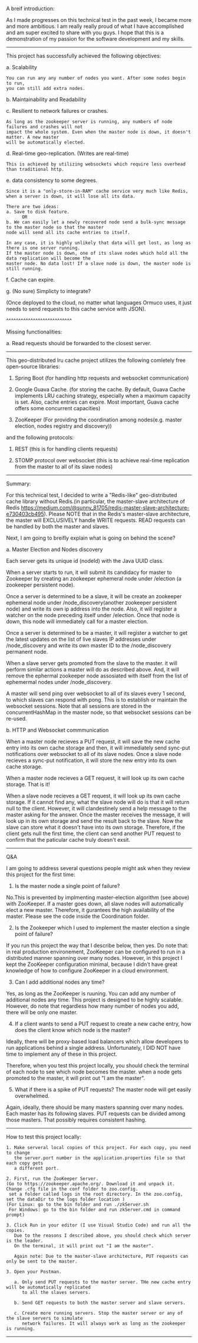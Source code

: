 A breif introduction:

   As I made progresses on this technical test in the past week, I became more and more ambitious.
I am really really proud of what I have accomplished and am super excited to share with you guys.
I hope that this is a demonstration of my passion for the software development and my skills.

*******************************************************************************************

This project has successfully achieved the following objectives:

a. Scalability

    You can run any any number of nodes you want. After some nodes begin to run,
    you can still add extra nodes. 

b. Maintainability and Readability

c. Resilient to network failures or crashes.

    As long as the zookeeper server is running, any numbers of node failures and crashes will not
    impact the whole system. Even when the master node is down, it doesn't matter. A new master
    will be automatically elected.

d. Real-time geo-replication.  (Writes are real-time)

    This is achieved by utilizing websockets which require less overhead than traditional http.

e. data consistency to some degrees.
    
    Since it is a "only-store-in-RAM" cache service very much like Redis, when a server is down, it will lose all its data.

    There are two ideas:
    a. Save to disk feature.
          OR
    b. We can easily let a newly recovered node send a bulk-sync message to the master node so that the master
    node will send all its cache entries to itself.

    In any case, it is highly unlikely that data will get lost, as long as there is one server running.
    If the master node is down, one of its slave nodes which hold all the data replication will become the 
    master node. No data lost! If a slave node is down, the master node is still running.

f. Cache can expire.

g. (No sure) Simplicty to integrate?

(Once deployed to the cloud, no matter what languages Ormuco uses, it just needs to send 
requests to this cache service with JSON).

^^^^^^^^^^^^^^^^^^^^^^^^^^^

Missing functionalities:

a. Read requests should be forwarded to the closest server.
   

**********************************************************************************************************************
This geo-distributed lru cache project utilizes the following comletely free open-source libraries:

1. Spring Boot 
(for handling http requests and websocket communication)

2. Google Guava Cache. 
(for storing the cache. By default, Guava Cache implements LRU caching strategy, especially
when a maximum capacity is set. Also, cache entries can expire. Most important, Guava cache
offers some concurrent capacities)

3. ZooKeeper
(For providing the coordination among nodes(e.g. master election, nodes registry and discovery))

and the following protocols: 

1. REST (this is for handling clients requests)

2. STOMP protocol over websocket (this is to achieve real-time replication from the master to all of its slave nodes)

******************************************************************************************************************************
Summary:

  For this technical test, I decided to write a "Redis-like" geo-distributed cache library
without Redis.(in particular, the master-slave architecture of Redis https://medium.com/@sunny_81705/redis-master-slave-architecture-e730403cb495). Please NOTE that in the Redis's master-slave architecture, 
the master will EXCLUSIVELY handle WRITE requests. READ requests can be handled by both the master and slaves.

  Next, I am going to breifly explain what is going on behind the scene?

  a. Master Election and Nodes discovery

  Each server gets its unique id (nodeId) with the Java UUID class.

  When a server starts to run, it will submit its candidacy for master to Zookeeper by creating an zookeeper ephemeral node under 
  /election (a zookeeper persistent node). 
  
  Once a server is determined to be a slave,  it will be create an zookeeper ephemeral node under /node_discovery(another zookeeper persistent node) and write its own ip address into the node. Also, it will register a watcher on the node preceding itself under /election. Once that node is down, this node will immediately call for a master election. 
  
  Once a server is determined to be a master, it will register a watcher to get the latest updates on the list of live slaves IP addresses under /node_discovery and write its own master ID to the /node_discovery permanent node.

  When a slave server gets promoted from the slave to the master. it will perform similar actions a master will do as described above.
  And, it will remove the ephermal zookeeper node assosiated with itself from the list of ephemermal nodes under /node_discovery.

  A master will send ping over websocket to all of its slaves every 1 second, to which slaves can respond with pong. This is to establish or maintain the websocket sessions. Note that all sessions are stored in the concurrentHashMap in the master node, so that websocket sessions can be re-used.

  b. HTTP and Websocket commmunication

  When a master node recieves a PUT request, it will save the new cache entry into its own cache storage and
  then, it will immediately send sync-put notifications over websocket to all of its slave nodes. Once a
  slave node recieves a sync-put notification, it will store the new entry into its own cache storage.

  When a master node recieves a GET request, it will look up its own cache storage. That is it!

  When a slave node recieves a GET request, it will look up its own cache storage. If it cannot find any,
  what the slave node will do is that it will return null to the client. However, it will clandestinely
  send a help message to the master asking for the answer. Once the master receives the message, it will
  look up in its own storage and send the result back to the slave. Now the slave can store what it doesn't
  have into its own storage. Therefore, if the client gets null the first time, the client can send another
  PUT request to confirm that the paticular cache truly doesn't exsit.

******************************************************************************************************************************
 Q&A

  I am going to address several questions people might ask when they review this project for the first time:

  1. Is the master node a single point of failure?

   No.This is prevented by implmenting master-election algorithm (see above) with ZooKeeper. If a master goes down,
   all slave nodes will automatically elect a new master. Therefore, it gurantees the high availability of the master.
   Please see the code inside the Coordination folder.

  2. Is the Zookeeper which I used to implement the master election a single point of failure?

   If you run this project the way that I describe below, then yes. Do note that: in real production environement, 
   ZooKeeper can be configured to run in a distributed manner spanning over many nodes. However, in this project
   I kept the ZooKeeper configuration minimal, because I didn't have great knowledge of how to configure 
   ZooKeeper in a cloud environment.

  3. Can I add additional nodes any time?

   Yes, as long as the ZooKeeper is ruuning. You can add any number of additional nodes any time. This project
   is designed to be highly scalable. However, do note that regardless how many number of nodes you add, there
   will be only one master.

  4. If a client wants to send a PUT request to create a new cache entry, how does the client know which node
   is the master?

   Ideally, there will be proxy-based load balancers which allow developers to run applications behind a single
   address. Unfortunately, I DID NOT have time to implement any of these in this project.

   Therefore, when you test this project locally, you should check the terminal of each node to see which node
   becomes the master. when a node gets promoted to the master, it will print out "I am the master".

  5. What if there is a spike of PUT requests? The master node will get easily overwhelmed.

   Again, ideally, there should be many masters spanning over many nodes. Each master has its following slaves. 
   PUT requests can be divided among those masters. That possibly requires consistent hashing. 


******************************************************************************************************

How to test this project locally:
    
    1. Make serveral local copies of this project. For each copy, you need to change
       the server.port number in the application.properties file so that each copy gets
       a different port.

    2. First, run the ZooKeeper Server. 
    (Go to https://zookeeper.apache.org/. Download it and unpack it. Change .cfg file in the conf folder to zoo.config.
     set a folder called logs in the root directory. In the zoo.config, set the dataDir to the logs folder location )
    (For Linux: go to the bin folder and run ./zkServer.sh
     For Windows: go to the bin folder and run zkServer.cmd in command prompt)

    3. Click Run in your editor (I use Visual Studio Code) and run all the copies.
       Due to the reasons I described above, you should check which server is the leader.
       On the terminal, it will print out "I am the master".

       Again note: Due to the master-slave architecture, PUT requests can only be sent to the master. 
       
    3. Open your Postman.

       a. Only send PUT requests to the master server. THe new cache entry will be automatically replicated
          to all the slaves servers.

       b. Send GET requests to both the master server and slave servers.

       c. Create more running servers. Stop the master server or any of the slave servers to simulate
          network failures. It will always work as long as the zookeeper is running.


********************************************************************************************************
















